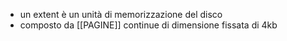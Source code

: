 - un extent è un unità di memorizzazione del disco
- composto da [[PAGINE]] continue di dimensione fissata di 4kb